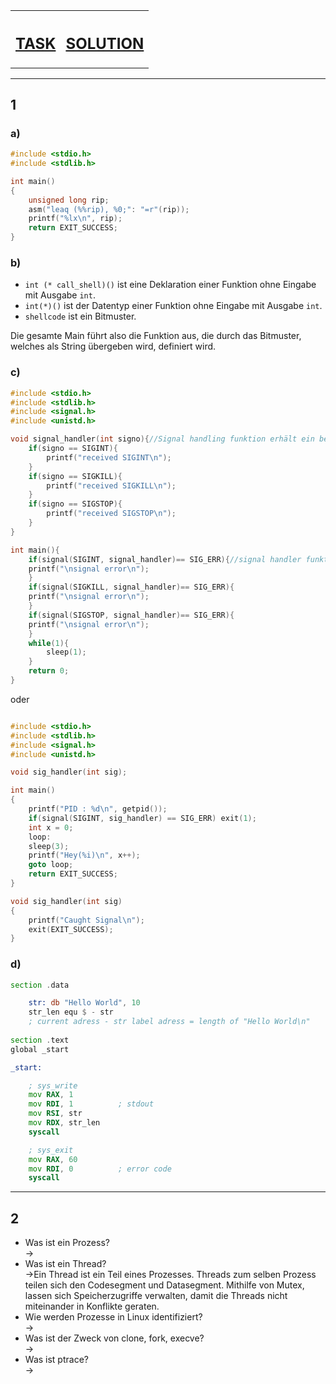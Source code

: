 <table>
  <tr>
    <th><h2> <a href="https://pg.bwuah.me/prep-task"> TASK </a> </h2></th>
    <th> <h2> <a href="https://pg.bwuah.me/prep"> SOLUTION </a> </h2></th>
  </tr>
</table>

---

## 1

### a)

```C
#include <stdio.h>
#include <stdlib.h>

int main()
{   
    unsigned long rip;
    asm("leaq (%%rip), %0;": "=r"(rip));
    printf("%lx\n", rip);
    return EXIT_SUCCESS;
}
```

### b)

- `int (* call_shell)()` ist eine Deklaration einer Funktion ohne Eingabe mit Ausgabe `int`.
- `int(*)()` ist der Datentyp einer Funktion ohne Eingabe mit Ausgabe `int`.
- `shellcode` ist ein Bitmuster.

Die gesamte Main führt also die Funktion aus, die durch das Bitmuster, welches als String übergeben wird, definiert wird.

### c)

```C
#include <stdio.h>
#include <stdlib.h>
#include <signal.h>
#include <unistd.h>

void signal_handler(int signo){//Signal handling funktion erhält ein bestimmtes signals
	if(signo == SIGINT){
		printf("received SIGINT\n");
	}
	if(signo == SIGKILL){
		printf("received SIGKILL\n");
	}
	if(signo == SIGSTOP){
		printf("received SIGSTOP\n");
	}
}

int main(){
	if(signal(SIGINT, signal_handler)== SIG_ERR){//signal handler funktion wird im kernel registriert
	printf("\nsignal error\n");
	}
	if(signal(SIGKILL, signal_handler)== SIG_ERR){
	printf("\nsignal error\n");
	}
	if(signal(SIGSTOP, signal_handler)== SIG_ERR){
	printf("\nsignal error\n");
	}
	while(1){
		sleep(1);
	}
	return 0;	
}
```

oder

```C

#include <stdio.h>
#include <stdlib.h>
#include <signal.h>
#include <unistd.h>

void sig_handler(int sig);

int main()
{
    printf("PID : %d\n", getpid());
    if(signal(SIGINT, sig_handler) == SIG_ERR) exit(1);
    int x = 0;
    loop:
    sleep(3);
    printf("Hey(%i)\n", x++);
    goto loop;
    return EXIT_SUCCESS;
}

void sig_handler(int sig)
{
    printf("Caught Signal\n");
    exit(EXIT_SUCCESS);
}

```

### d)

```asm
section .data

    str: db "Hello World", 10
    str_len equ $ - str         
    ; current adress - str label adress = length of "Hello World\n"
    
section .text
global _start

_start:

    ; sys_write
    mov RAX, 1
    mov RDI, 1          ; stdout
    mov RSI, str        
    mov RDX, str_len    
    syscall

    ; sys_exit
    mov RAX, 60
    mov RDI, 0          ; error code
    syscall

```

---

## 2

- Was ist ein Prozess? <br>
-> 
- Was ist ein Thread? <br>
->Ein Thread ist ein Teil eines Prozesses. Threads zum selben Prozess teilen sich den Codesegment und Datasegment.
   Mithilfe von Mutex, lassen sich Speicherzugriffe verwalten, damit die Threads nicht miteinander in Konflikte geraten.
- Wie werden Prozesse in Linux identifiziert?  <br>
->
- Was ist der Zweck von clone, fork, execve?  <br>
->
- Was ist ptrace? <br>
->
